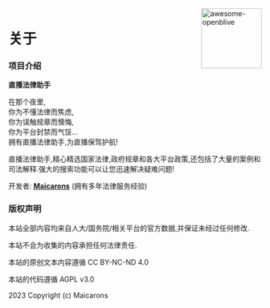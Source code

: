<img align="right" width="120px" src="法icon.png" alt="awesome-openblive" title="awesome-openblive" /> 

# 关于

### 项目介绍 
**直播法律助手**

在那个夜里,  
你为不懂法律而焦虑,  
你为误触规章而懊悔,  
你为平台封禁而气馁...  
拥有直播法律助手,为直播保驾护航!  

直播法律助手,精心精选国家法律,政府规章和各大平台政策,还包括了大量的案例和司法解释.强大的搜索功能可以让您迅速解决疑难问题!



开发者: [**Maicarons**](https://github.com/Maicarons) (拥有多年法律服务经验)


### 版权声明

本站全部内容均来自人大/国务院/相关平台的官方数据,并保证未经过任何修改.

本站不会为收集的内容承担任何法律责任.

本站的原创文本内容遵循 CC BY-NC-ND 4.0

本站的代码遵循 AGPL v3.0

2023 Copyright (c) Maicarons
